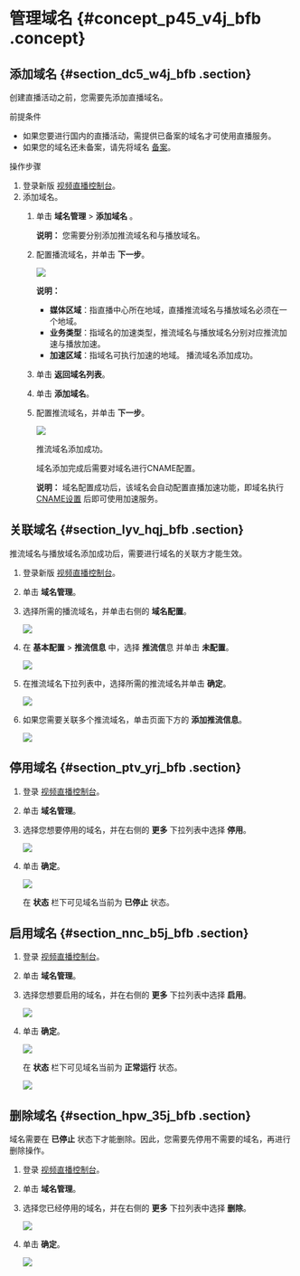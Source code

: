 # 管理域名 {#concept_p45_v4j_bfb .concept}

## 添加域名 {#section_dc5_w4j_bfb .section}

创建直播活动之前，您需要先添加直播域名。

前提条件

-   如果您要进行国内的直播活动，需提供已备案的域名才可使用直播服务。
-   如果您的域名还未备案，请先将域名 [备案](https://beian.aliyun.com/?spm=5176.doc25418.416540.19.8SzHLY)。

操作步骤

1.  登录新版 [视频直播控制台](https://live.console.aliyun.com/#/live/domains)。
2.  添加域名。
    1.  单击 **域名管理** \> **添加域名** 。

        **说明：** 您需要分别添加推流域名和与播放域名。

    2.  配置播流域名，并单击 **下一步**。

        ![](http://static-aliyun-doc.oss-cn-hangzhou.aliyuncs.com/assets/img/20689/153914356511515_zh-CN.png)

        **说明：** 

        -   **媒体区域**：指直播中心所在地域，直播推流域名与播放域名必须在一个地域。
        -   **业务类型**：指域名的加速类型，推流域名与播放域名分别对应推流加速与播放加速。
        -   **加速区域**：指域名可执行加速的地域。
        播流域名添加成功。

    3.  单击 **返回域名列表**。
    4.  单击 **添加域名**。
    5.  配置推流域名，并单击 **下一步**。

        ![](http://static-aliyun-doc.oss-cn-hangzhou.aliyuncs.com/assets/img/20689/153914356511516_zh-CN.png)

        推流域名添加成功。

        域名添加完成后需要对域名进行CNAME配置。

        **说明：** 域名配置成功后，该域名会自动配置直播加速功能，即域名执行 [CNAME设置](https://help.aliyun.com/document_detail/84929.html?spm=a2c4g.11186623.2.9.51f61d92T2FUye) 后即可使用加速服务。


## 关联域名 {#section_lyv_hqj_bfb .section}

推流域名与播放域名添加成功后，需要进行域名的关联方才能生效。

1.  登录新版 [视频直播控制台](https://live.console.aliyun.com/#/live/domains)。
2.  单击 **域名管理**。
3.  选择所需的播流域名，并单击右侧的 **域名配置**。

    ![](http://static-aliyun-doc.oss-cn-hangzhou.aliyuncs.com/assets/img/20689/153914356511517_zh-CN.png)

4.  在 **基本配置** \> **推流信息** 中，选择 **推流信**息 并单击 **未配置**。

    ![](http://static-aliyun-doc.oss-cn-hangzhou.aliyuncs.com/assets/img/20689/153914356511518_zh-CN.png)

5.  在推流域名下拉列表中，选择所需的推流域名并单击 **确定**。

    ![](http://static-aliyun-doc.oss-cn-hangzhou.aliyuncs.com/assets/img/20689/153914356511519_zh-CN.png)

6.  如果您需要关联多个推流域名，单击页面下方的 **添加推流信息**。

    ![](http://static-aliyun-doc.oss-cn-hangzhou.aliyuncs.com/assets/img/20689/153914356611520_zh-CN.png)


## 停用域名 {#section_ptv_yrj_bfb .section}

1.  登录 [视频直播控制台](https://live.console.aliyun.com/?spm=5176.2020520001.1001.56.5YMnm3#/live/domains)。
2.  单击 **域名管理**。
3.  选择您想要停用的域名，并在右侧的 **更多** 下拉列表中选择 **停用**。

    ![](http://static-aliyun-doc.oss-cn-hangzhou.aliyuncs.com/assets/img/20689/153914356611527_zh-CN.png)

4.  单击 **确定**。

    ![](http://static-aliyun-doc.oss-cn-hangzhou.aliyuncs.com/assets/img/20689/153914356611529_zh-CN.png)

    在 **状态** 栏下可见域名当前为 **已停止** 状态。


## 启用域名 {#section_nnc_b5j_bfb .section}

1.  登录 [视频直播控制台](https://live.console.aliyun.com/?spm=a2c4g.11186623.2.19.51f61d92dE4irz#/live/domains)。
2.  单击 **域名管理**。
3.  选择您想要启用的域名，并在右侧的 **更多** 下拉列表中选择 **启用**。

    ![](http://static-aliyun-doc.oss-cn-hangzhou.aliyuncs.com/assets/img/20689/153914356611532_zh-CN.png)

4.  单击 **确定**。

    ![](http://static-aliyun-doc.oss-cn-hangzhou.aliyuncs.com/assets/img/20689/153914356611533_zh-CN.png)

    在 **状态** 栏下可见域名当前为 **正常运行** 状态。

    ![](http://static-aliyun-doc.oss-cn-hangzhou.aliyuncs.com/assets/img/20689/153914356611534_zh-CN.png)


## 删除域名 {#section_hpw_35j_bfb .section}

域名需要在 **已停止** 状态下才能删除。因此，您需要先停用不需要的域名，再进行删除操作。

1.  登录 [视频直播控制台](https://live.console.aliyun.com/?spm=a2c4g.11186623.2.23.51f61d92dE4irz#/live/domains)。
2.  单击 **域名管理**。
3.  选择您已经停用的域名，并在右侧的 **更多** 下拉列表中选择 **删除**。

    ![](http://static-aliyun-doc.oss-cn-hangzhou.aliyuncs.com/assets/img/20689/153914356611535_zh-CN.png)

4.  单击 **确定**。

    ![](http://static-aliyun-doc.oss-cn-hangzhou.aliyuncs.com/assets/img/20689/153914356611536_zh-CN.png)


